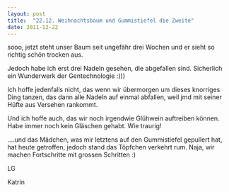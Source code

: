 ```yaml
---
layout: post
title:  "22.12. Weihnachtsbaum und Gummistiefel die Zweite"
date: 2011-12-22
---
```




sooo, jetzt steht unser Baum seit ungefähr drei Wochen und er sieht so richtig schön trocken aus.



Jedoch habe ich erst drei Nadeln gesehen, die abgefallen sind. Sicherlich ein Wunderwerk der Gentechnologie :)))



Ich hoffe jedenfalls nicht, das wenn wir übermorgen um dieses knorriges Ding tanzen, das dann alle Nadeln auf einmal abfallen, weil jmd mit seiner Hüfte aus Versehen rankommt.



Und ich hoffe auch, das wir noch irgendwie Glühwein auftreiben können. Habe immer noch kein Gläschen gehabt. Wie traurig!



….und das Mädchen, was mir letztens auf den Gummistiefel gepullert hat, hat heute getroffen, jedoch stand das Tôpfchen verkehrt rum. Naja, wir machen Fortschritte mit grossen Schritten :)



LG

Katrin

